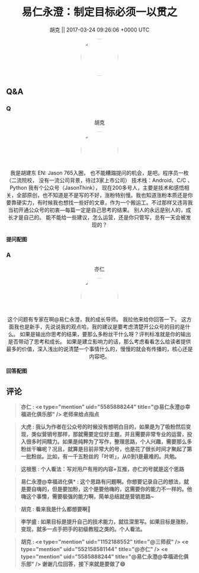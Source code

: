<h1 align="center">易仁永澄：制定目标必须一以贯之</h1>




<p align="center">
    <a>胡克 || 2017-03-24 09:26:06 &#43;0000 UTC</a>
</p>
<div align="center">
    <img src="https://images.zsxq.com/FqP-NQMdhdbrgaGDyzD4fjwJJGpz?e=1590940799&amp;token=kIxbL07-8jAj8w1n4s9zv64FuZZNEATmlU_Vm6zD:rxO4L-ZLmS4X0ecYPBYNP0c_ypk=" width="100" height="100" style="border:1px solid;border-radius:50%; color:#ffffff"/>
</div>




## Q&A

### Q
<div class="question">

<div align="center">
<p align="center">
    <a>胡克</a>
</p>
<img src="https://images.zsxq.com/FqP-NQMdhdbrgaGDyzD4fjwJJGpz?e=1590940799&amp;token=kIxbL07-8jAj8w1n4s9zv64FuZZNEATmlU_Vm6zD:rxO4L-ZLmS4X0ecYPBYNP0c_ypk=" width="100" height="100" style="border:1px solid;border-radius:50%; color:#ffffff"/>
<br>
我是胡建东 EN: Jason 765入圈， 也不能糟蹋提问的机会，是吧。程序员一枚（二流院校， 没有一流公司背景，待过3家上市公司） 技术栈：Android、C/C  、Python 我有个公众号（JasonThink）， 现在200多号人，主要是技术和感悟相关，全部原创，也不知道是不是写的不好，涨粉特别慢。我也知道涨粉本质还是你要靠硬实力，有时候我也想找一些好的文章，作为一个搬运工。不过那样又违背我当初开通公众号的初衷—每篇一定是自己思考的结果。 别人的永远是别人的，成长才是自己的。能不能给一些建议，怎么运营，还是你只管写，总有一天会被发现的？
</div>

#### 提问配图

<div class="image" align="center">

</div>
</div>

### A

<div class="answer">
<div align="center">
<p align="center">
    <a>亦仁</a>
</p>
<img src="https://images.zsxq.com/Fn3NQqCN8nuGF86yZPXSbEsl0mb3?e=1590940799&amp;token=kIxbL07-8jAj8w1n4s9zv64FuZZNEATmlU_Vm6zD:pfbNc8W3hS0oYG_hyXXh_rHMHuc=" width="100" height="100" style="border:1px solid;border-radius:50%; color:#ffffff"/>
<br>
这个问题有专家在啊@易仁永澄，我的成长导师。 我拉他来给你回答一下。 
这方面我也是新手，先说说我的观点哈，我的建议是要考虑清楚开公众号的目的是什么。 
如果是输出你思考的结果，要那么多粉丝干什么呀？评判标准就是你的输出是否带动了思考和成长。 
如果是建立影响力的话，那么考虑看看怎么给读者提供最多的价值，深入浅出的说清楚一个事情什么的，慢慢的就会有传播的，核心还是内容吧。
</div>


#### 回答配图

<div class="image" align="center">

</div>
</div>


## 评论

<div align="left">
<div>

<blockquote >
<span> <strong>亦仁 : &lt;e type=&#34;mention&#34; uid=&#34;5585888244&#34; title=&#34;@易仁永澄@幸福进化俱乐部&#34; /&gt;  老师来给点指点 </strong></span>
</blockquote>

<blockquote >
<span> <strong>大虎 : 我认为作者在公众号的时候没有想明白目的，如果是为了吸粉然后变现，类似营销号那样，那就需要定位好主题，并且需要非常专业的运营，投入很多时间精力。如果是纯粹为了写作，整理思路，个人兴趣，需要那么多粉丝干嘛呢？况且，就算是目前非常大的号，也是花了很长时间才聚起了第一批粉丝。比如，有一千五粉丝的「叶听」，从0到1是最难的。共勉。 </strong></span>
</blockquote>

<blockquote >
<span> <strong>这根葱 : 个人看法：写对用户有用的内容&#43;互推，亦仁的号就是这个思路 </strong></span>
</blockquote>

<blockquote >
<span> <strong>易仁永澄@幸福进化俱* : 这个思路有问题啊。你想要记录自己的想法，就是要自嗨的，但是要加粉，这个是要他嗨的，这需要你的能力不一样的。他嗨这个事情，需要极强的能力啊，简单总结就是营销思路~ </strong></span>
</blockquote>

<blockquote >
<span> <strong>胡克 : 看来我是什么都想要啊😤 </strong></span>
</blockquote>

<blockquote >
<span> <strong>李学盛 : 如果目标是提升自己的技术能力，就往深里写。如果目标是涨粉，变现，就多一点手把手的初级教程之类的。个人看法。 </strong></span>
</blockquote>

<blockquote >
<span> <strong>胡克 : &lt;e type=&#34;mention&#34; uid=&#34;1152188552&#34; title=&#34;@三师叔&#34; /&gt;  &lt;e type=&#34;mention&#34; uid=&#34;552158581144&#34; title=&#34;@亦仁&#34; /&gt;  &lt;e type=&#34;mention&#34; uid=&#34;5585888244&#34; title=&#34;@易仁永澄@幸福进化俱乐部&#34; /&gt;  谢谢几位回答，接下来就是要做了😄 </strong></span>
</blockquote>

</div>
</div>